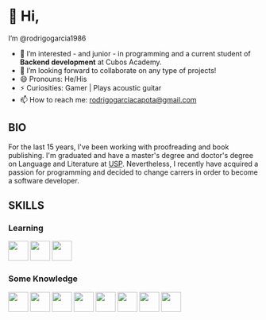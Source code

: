 # 👋 Hi,

I’m @rodrigogarcia1986

- 👀 I’m interested - and junior - in programming and a current student of **Backend development** at Cubos Academy. 
- 💞️ I’m looking forward to collaborate on any type of projects!
- 😄 Pronouns: He/His
- ⚡ Curiosities: Gamer | Plays acoustic guitar
- 📫 How to reach me: rodrigogarciacapota@gmail.com

## BIO

For the last 15 years, I've been working with proofreading and book publishing.
I'm graduated and have a master's degree and doctor's degree on Language and Literature at <a href="https://www.fflch.usp.br/">USP</a>.
Nevertheless, I recently have acquired a passion for programming and decided to change carrers in order to become a software developer.

<!---
rodrigogarcia1986/rodrigogarcia1986 is a ✨ special ✨ repository because its `README.md` (this file) appears on your GitHub profile.
You can click the Preview link to take a look at your changes.
--->

## SKILLS


### Learning

<img src="https://cdn.jsdelivr.net/gh/devicons/devicon/icons/javascript/javascript-original.svg" width="40" height="40" />  <img src="https://cdn.jsdelivr.net/gh/devicons/devicon/icons/django/django-plain.svg" width="40" height="40" /> <img src="https://cdn.jsdelivr.net/gh/devicons/devicon/icons/nodejs/nodejs-original.svg" width="40" height="40" />
          

### Some Knowledge
<img src="https://cdn.jsdelivr.net/gh/devicons/devicon/icons/postgresql/postgresql-original-wordmark.svg" width="40" height="40" /> <img src="https://cdn.jsdelivr.net/gh/devicons/devicon/icons/html5/html5-original.svg" width="40" height="40" />  <img src="https://cdn.jsdelivr.net/gh/devicons/devicon/icons/css3/css3-original.svg" width="40" height="40" />  <img src="https://cdn.jsdelivr.net/gh/devicons/devicon/icons/python/python-original.svg" width="40" height="40" />  <img src="https://cdn.jsdelivr.net/gh/devicons/devicon/icons/csharp/csharp-original.svg" width="40" height="40" />  <img src="https://cdn.jsdelivr.net/gh/devicons/devicon/icons/moodle/moodle-original.svg" width="40" height="40"/> <img src="https://cdn.jsdelivr.net/gh/devicons/devicon/icons/photoshop/photoshop-line.svg" width="40" height="40" />  <img src="https://cdn.jsdelivr.net/gh/devicons/devicon/icons/unity/unity-original-wordmark.svg" width="40" height="40"/>   
